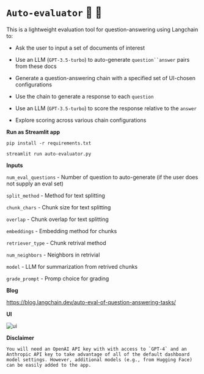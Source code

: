 # `Auto-evaluator` :brain: :memo:

This is a lightweight evaluation tool for question-answering using Langchain to:

- Ask the user to input a set of documents of interest

- Use an LLM (`GPT-3.5-turbo`) to auto-generate `question``answer` pairs from these docs

- Generate a question-answering chain with a specified set of UI-chosen configurations

- Use the chain to generate a response to each `question`

- Use an LLM (`GPT-3.5-turbo`) to score the response relative to the `answer`

- Explore scoring across various chain configurations

**Run as Streamlit app**

`pip install -r requirements.txt`

`streamlit run auto-evaluator.py`

**Inputs**

`num_eval_questions` - Number of question to auto-generate (if the user does not supply an eval set)

`split_method` - Method for text splitting

`chunk_chars` - Chunk size for text splitting
 
`overlap` - Chunk overlap for text splitting
  
`embeddings` - Embedding method for chunks
 
`retriever_type` - Chunk retrival method

`num_neighbors` - Neighbors in retrivial 

`model` - LLM for summarization from retrived chunks 

`grade_prompt` - Promp choice for grading

**Blog**

https://blog.langchain.dev/auto-eval-of-question-answering-tasks/

**UI**

 ![ui](https://user-images.githubusercontent.com/122662504/232509494-3d1777f9-55f1-496b-b102-70543d2bb17f.jpeg)

**Disclaimer**

```You will need an OpenAI API key with with access to `GPT-4` and an Anthropic API key to take advantage of all of the default dashboard model settings. However, additional models (e.g., from Hugging Face) can be easily added to the app.```
